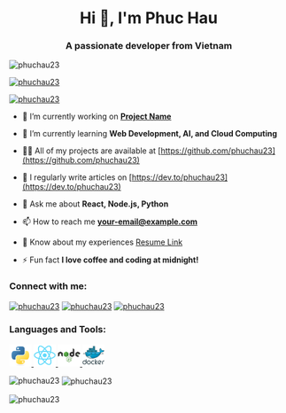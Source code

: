 <h1 align="center">Hi 👋, I'm Phuc Hau</h1>
<h3 align="center">A passionate developer from Vietnam</h3>

<p align="left"> <img src="https://komarev.com/ghpvc/?username=phuchau23&label=Profile%20views&color=0e75b6&style=flat" alt="phuchau23" /> </p>

<p align="left"> <a href="https://github.com/ryo-ma/github-profile-trophy"><img src="https://github-profile-trophy.vercel.app/?username=phuchau23" alt="phuchau23" /></a> </p>

<p align="left"> <a href="https://twitter.com/phuchau23" target="blank"><img src="https://img.shields.io/twitter/follow/phuchau23?logo=twitter&style=for-the-badge" alt="phuchau23" /></a> </p>

- 🔭 I’m currently working on **[Project Name](#)**

- 🌱 I’m currently learning **Web Development, AI, and Cloud Computing**

- 👨‍💻 All of my projects are available at [https://github.com/phuchau23](https://github.com/phuchau23)

- 📝 I regularly write articles on [https://dev.to/phuchau23](https://dev.to/phuchau23)

- 💬 Ask me about **React, Node.js, Python**

- 📫 How to reach me **your-email@example.com**

- 📄 Know about my experiences [Resume Link](#)

- ⚡ Fun fact **I love coffee and coding at midnight!**

<h3 align="left">Connect with me:</h3>
<p align="left">
<a href="https://twitter.com/phuchau23" target="blank"><img align="center" src="https://cdn.jsdelivr.net/npm/simple-icons@3.0.1/icons/twitter.svg" alt="phuchau23" height="30" width="40" /></a>
<a href="https://linkedin.com/in/phuchau23" target="blank"><img align="center" src="https://cdn.jsdelivr.net/npm/simple-icons@3.0.1/icons/linkedin.svg" alt="phuchau23" height="30" width="40" /></a>
<a href="https://fb.com/phuchau23" target="blank"><img align="center" src="https://cdn.jsdelivr.net/npm/simple-icons@3.0.1/icons/facebook.svg" alt="phuchau23" height="30" width="40" /></a>
</p>

<h3 align="left">Languages and Tools:</h3>
<p align="left">
<a href="https://www.python.org" target="_blank" rel="noreferrer"> <img src="https://raw.githubusercontent.com/devicons/devicon/master/icons/python/python-original.svg" alt="python" width="40" height="40"/> </a> 
<a href="https://reactjs.org/" target="_blank" rel="noreferrer"> <img src="https://raw.githubusercontent.com/devicons/devicon/master/icons/react/react-original.svg" alt="react" width="40" height="40"/> </a> 
<a href="https://nodejs.org" target="_blank" rel="noreferrer"> <img src="https://raw.githubusercontent.com/devicons/devicon/master/icons/nodejs/nodejs-original-wordmark.svg" alt="nodejs" width="40" height="40"/> </a> 
<a href="https://www.docker.com/" target="_blank" rel="noreferrer"> <img src="https://raw.githubusercontent.com/devicons/devicon/master/icons/docker/docker-original-wordmark.svg" alt="docker" width="40" height="40"/> </a> 
</p>

<p><img align="left" src="https://github-readme-stats.vercel.app/api/top-langs?username=phuchau23&show_icons=true&locale=en&layout=compact" alt="phuchau23" /></p>

<p>&nbsp;<img align="center" src="https://github-readme-stats.vercel.app/api?username=phuchau23&show_icons=true&locale=en" alt="phuchau23" /></p>

<p><img align="center" src="https://github-readme-streak-stats.herokuapp.com/?user=phuchau23&" alt="phuchau23" /></p>
